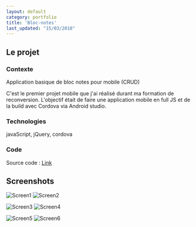 ```yaml
---
layout: default
category: portfolio
title: 'Bloc-notes'
last_updated: "15/03/2018"
---
```


## Le projet

### Contexte 

Application basique de bloc notes pour mobile (CRUD)

C'est le premier projet mobile que j'ai réalisé durant ma formation de reconversion. L'objectif était de faire une application mobile en full JS et de la build avec Cordova via Android studio.

### Technologies

javaScript, jQuery, cordova

### Code

Source code : [Link](https://github.com/GeorgiaLR/BlocNotes)

## Screenshots

![Screen1](/assets/img/notepad/bn-screen1.PNG)
![Screen2](/assets/img/notepad/bn-screen2.PNG)

![Screen3](/assets/img/notepad/bn-screen3.PNG)
![Screen4](/assets/img/notepad/bn-screen4.PNG)

![Screen5](/assets/img/notepad/bn-screen5.PNG)
![Screen6](/assets/img/notepad/bn-screen6.PNG)